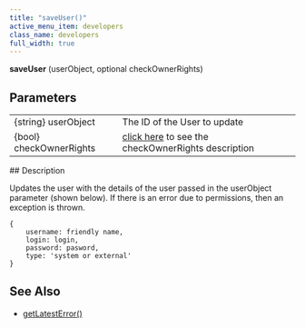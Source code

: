 ```yaml
---
title: "saveUser()"
active_menu_item: developers
class_name: developers
full_width: true
---
```



**saveUser** (userObject, optional checkOwnerRights)

## Parameters

<table>
<tr>
<td width="183">
{string} userObject

</td>
<td width="15">
</td>
<td width="682">
The ID of the User to update

</td>
</tr>
<tr>
<td width="183">
{bool} checkOwnerRights

</td>
<td width="15">
</td>
<td width="682">
  <a href="/developers/documentation/scripting-apis/server-side-api/sys-object/user-management/checkowneruserrights-parameter">click here</a> to see the checkOwnerRights description

</td>
</tr>
</table>
## Description

Updates the user with the details of the user passed in the userObject parameter (shown below). If there is an error due to permissions, then an exception is thrown.

    {
        username: friendly name, 
        login: login, 
        password: pasword, 
        type: 'system or external'
    }
     
   

## See Also

 - [getLatestError()](/developers/documentation/scripting-apis/server-side-api/ssj-object/miscellaneous/getlatesterror)

